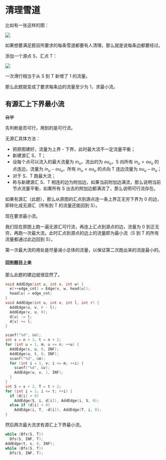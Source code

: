 # 清理雪道

比如有一张这样的图：

![](/幻灯片1.PNG)

如果想要满足题目所要求的每条雪道都要有人清理，那么就是说每条边都要经过。

添加一个源点 S，汇点 T：

![](/幻灯片2.PNG)

一次滑行相当于从 S 到 T 新增了 1 的流量。

那么此题就变成了要求每条边的流量至少为 1，求最小流。

## 有源汇上下界最小流

~~自学~~

先判断是否可行，用到的是可行流。

无源汇具体方法：

- 把原图建好，流量为上界 - 下界，此时最大流不一定流量平衡；
- 新建源汇 S、T；
- 设每个点可以流入的最大流量为 $in_u$，流出的为 $ou_u$，S 向所有 $in_u > ou_u$ 的点连边，流量为 $in_u - ou_u$，所有 $in_u < ou_u$  的点向 T 连边流量为 $ou_u - in_u$；
- 对于 S、T 跑最大流；
- 称与新建源汇 S、T 相连的边为附加边，如果当前附加边满流，那么说明当前节点流量平衡，如果所有 S 出去的附加边都满流了，那么说明可行流存在。

如果有源汇（此题），那么从原图的汇点到源点连一条上界正无穷下界为 0 的边，即转化成无源汇（所有到 T 的流量还能回到 S）。

现在要求最小流。

我们现在原图上跑一遍无源汇可行流，再连上汇点到源点的边，流量为 0 到正无穷，再跑一次最大流。此时汇点到源点的边上的流量即为最小流（S 到 T 的所有流量都通过此边回到 S）。

第一次最大流的用处是尽量减小总体的流量，以保证第二次跑出来的流是最小的。

#### 回到题目上来

那么此题的建边就很显然了。

```cpp
void AddEdge(int u, int v, int w) {
  e[++edge_cnt] = Edge(v, w, head[u]);
  head[u] = edge_cnt;
}
void AddEdge(int u, int v, int l, int r) {
  AddEdge(u, v, r - l);
  AddEdge(v, u, 0);
  d[u] -= l;
  d[v] += l;
}

scanf("%d", &n);
int s = n + 1, t = n + 2;
for (int u = 1, m; u <= n; ++u) {
  AddEdge(s, u, 0, INF);
  AddEdge(u, t, 0, INF);
  scanf("%d", &m);
  for (int i = 1, v; i <= m; ++i) {
    scanf("%d", &v);
    AddEdge(u, v, 1, INF);
  }
}
int S = s + 2, T = t + 2;
for (int i = 1; i <= t; ++i) {
  if (d[i] > 0)
    AddEdge(S, i, d[i]), AddEdge(i, S, 0);
  else if (d[i] < 0)
    AddEdge(i, T, -d[i]), AddEdge(T, i, 0);
}
```

然后两次最大流求有源汇上下界最小流。

```cpp
while (Bfs(S, T))
  Dfs(S, INF, T);
AddEdge(t, s, 0, INF);
while (Bfs(S, T))
  Dfs(S, INF, T);
```